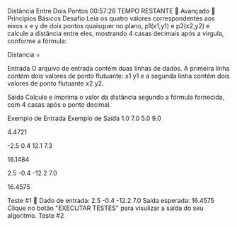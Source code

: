 Distância Entre Dois Pontos
00:57:28
TEMPO RESTANTE
 Avançado
 Princípios Básicos
Desafio
Leia os quatro valores correspondentes aos eixos x e y de dois pontos quaisquer no plano, p1(x1,y1) e p2(x2,y2) e calcule a distância entre eles, mostrando 4 casas decimais após a vírgula, conforme a fórmula:

Distancia =

Entrada
O arquivo de entrada contém duas linhas de dados. A primeira linha contém dois valores de ponto flutuante: x1 y1 e a segunda linha contém dois valores de ponto flutuante x2 y2.

Saída
Calcule e imprima o valor da distância segundo a fórmula fornecida, com 4 casas após o ponto decimal.


Exemplo de Entrada	Exemplo de Saída
1.0 7.0
5.0 9.0

4.4721

-2.5 0.4
12.1 7.3

16.1484

2.5 -0.4
-12.2 7.0

16.4575


Teste #1

Dado de entrada:
2.5 -0.4
-12.2 7.0
Saída esperada:
16.4575
Clique no botão "EXECUTAR TESTES" para visulizar a saída do seu algoritmo.
Teste #2